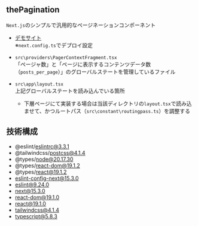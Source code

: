 ## thePagination
`Next.js`のシンプルで汎用的なページネーションコンポーネント

- [デモサイト](https://k2webservice.xsrv.jp/r0105/the-pagination)<br>
※`next.config.ts`でデプロイ設定

- `src\providers\PagerContextFragment.tsx`<br>
「ページャ数」と「ページに表示するコンテンツデータ数（`posts_per_page`）」のグローバルステートを管理しているファイル
- `src\app\layout.tsx`<br>
上記グローバルステートを読み込んでいる箇所
  - 下層ページにて実装する場合は当該ディレクトリの`layout.tsx`で読み込ませて、かつルートパス（`src\constant\routingpass.ts`）を調整する

## 技術構成
- @eslint/eslintrc@3.3.1
- @tailwindcss/postcss@4.1.4
- @types/node@20.17.30
- @types/react-dom@19.1.2
- @types/react@19.1.2
- eslint-config-next@15.3.0
- eslint@9.24.0
- next@15.3.0
- react-dom@19.1.0
- react@19.1.0
- tailwindcss@4.1.4
- typescript@5.8.3